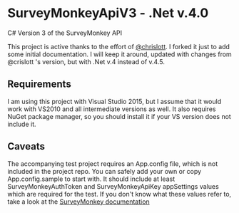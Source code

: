 # SurveyMonkeyApiV3 - .Net v.4.0
C# Version 3 of the SurveyMonkey API

This project is active thanks to the effort of [@chrislott](https://github.com/chrislott).
I forked it just to add some initial documentation.
I will keep it around, updated with changes from @crislott 's version, but with .Net v.4 instead of v.4.5.

## Requirements

I am using this project with Visual Studio 2015, but I assume that it would work with VS2010 and all intermediate versions as well.
It also requires NuGet package manager, so you should install it if your VS version does not include it.

## Caveats

The accompanying test project requires an App.config file, which is not included in the project repo.
You can safely add your own or copy App.config.sample to start with.
It should include at least SurveyMonkeyAuthToken and SurveyMonkeyApiKey appSettings values which are required for the test.
If you don't know what these values refer to, take a look at the [SurveyMonkey documentation](https://developer.surveymonkey.com/api/v3/)
